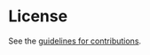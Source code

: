 # License

See the
[guidelines for contributions](https://github.com/boucadair/ipfix-tcpoptions-and-v6eh/blob/main/CONTRIBUTING.md).
